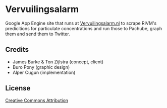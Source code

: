 Vervuilingsalarm
================

Google App Engine site that runs at [Vervuilingsalarm.nl](http://www.vervuilingsalarm.nl) to scrape RIVM's predicitions for particulate concentrations and run those to Pachube, graph them and send them to Twitter.

Credits
-------

* James Burke & Ton Zijlstra (concept, client)
* Buro Pony (graphic design)
* Alper Cugun (implementation)

License
-------

[Creative Commons Attribution](http://creativecommons.org/licenses/by/3.0/)